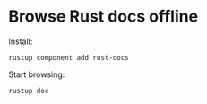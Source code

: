 # Browse Rust docs offline

Install:

```
rustup component add rust-docs
```

Start browsing:

```
rustup doc
```


